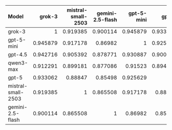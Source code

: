 | Model              |   grok-3 |   mistral-small-2503 |   gemini-2.5-flash |   gpt-5-mini |    gpt-5 |   gpt-4.5 |   qwen3-max |     SUM |
|:-------------------|---------:|---------------------:|-------------------:|-------------:|---------:|----------:|------------:|--------:|
| grok-3             | 1        |             0.919385 |           0.900114 |     0.945879 | 0.933062 |  0.942716 |    0.912291 | 6.55345 |
| gpt-5-mini         | 0.945879 |             0.917178 |           0.86982  |     1        | 0.925629 |  0.930887 |    0.91523  | 6.50462 |
| gpt-4.5            | 0.942716 |             0.905392 |           0.878771 |     0.930887 | 0.900649 |  1        |    0.905244 | 6.46366 |
| qwen3-max          | 0.912291 |             0.899181 |           0.877086 |     0.91523  | 0.894891 |  0.905244 |    1        | 6.40392 |
| gpt-5              | 0.933062 |             0.88847  |           0.85498  |     0.925629 | 1        |  0.900649 |    0.894891 | 6.39768 |
| mistral-small-2503 | 0.919385 |             1        |           0.865508 |     0.917178 | 0.88847  |  0.905392 |    0.899181 | 6.39511 |
| gemini-2.5-flash   | 0.900114 |             0.865508 |           1        |     0.86982  | 0.85498  |  0.878771 |    0.877086 | 6.24628 |